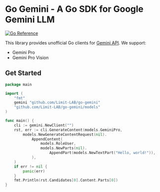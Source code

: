 # Go Gemini - A Go SDK for Google Gemini LLM


[![Go Reference](https://pkg.go.dev/badge/github.com/Limit-LAB/go-gemini.svg)](https://pkg.go.dev/github.com/Limit-LAB/go-gemini)

This library provides unofficial Go clients for [Gemini API](https://ai.google.dev/tutorials/rest_quickstart). We support:

* Gemini Pro
* Gemini Pro Vision

## Get Started

```go
package main

import (
	"fmt"
	gemini "github.com/Limit-LAB/go-gemini"
	"github.com/Limit-LAB/go-gemini/models"
)

func main() {
	cli := gemini.NewClient("")
	rst, err := cli.GenerateContent(models.GeminiPro,
		models.NewGenerateContentRequest(nil).
			AppendContent(
				models.RoleUser,
				models.NewParts(nil).
					AppendPart(models.NewTextPart("Hello, world!")),
			),
	)
	if err != nil {
		panic(err)
	}
	fmt.Println(rst.Candidates[0].Content.Parts[0])
}

```
